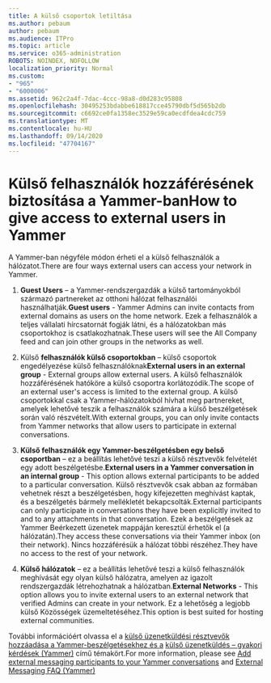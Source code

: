 ```yaml
---
title: A külső csoportok letiltása
ms.author: pebaum
author: pebaum
ms.audience: ITPro
ms.topic: article
ms.service: o365-administration
ROBOTS: NOINDEX, NOFOLLOW
localization_priority: Normal
ms.custom:
- "965"
- "6000006"
ms.assetid: 962c2a4f-7dac-4ccc-98a8-d0d283c95808
ms.openlocfilehash: 30495253bdabbe618817cce45790dbf5d565b2db
ms.sourcegitcommit: c6692ce0fa1358ec3529e59ca0ecdfdea4cdc759
ms.translationtype: MT
ms.contentlocale: hu-HU
ms.lasthandoff: 09/14/2020
ms.locfileid: "47704167"
---
```

# <a name="how-to-give-access-to-external-users-in-yammer"></a><span data-ttu-id="38dcc-102">Külső felhasználók hozzáférésének biztosítása a Yammer-ban</span><span class="sxs-lookup"><span data-stu-id="38dcc-102">How to give access to external users in Yammer</span></span>

<span data-ttu-id="38dcc-103">A Yammer-ban négyféle módon érheti el a külső felhasználók a hálózatot.</span><span class="sxs-lookup"><span data-stu-id="38dcc-103">There are four ways external users can access your network in Yammer.</span></span>
  
1. <span data-ttu-id="38dcc-104">**Guest Users** – a Yammer-rendszergazdák a külső tartományokból származó partnereket az otthoni hálózat felhasználói használhatják.</span><span class="sxs-lookup"><span data-stu-id="38dcc-104">**Guest users** - Yammer Admins can invite contacts from external domains as users on the home network.</span></span> <span data-ttu-id="38dcc-105">Ezek a felhasználók a teljes vállalati hírcsatornát fogják látni, és a hálózatokban más csoportokhoz is csatlakozhatnak.</span><span class="sxs-lookup"><span data-stu-id="38dcc-105">These users will see the All Company feed and can join other groups in the networks as well.</span></span>

2. <span data-ttu-id="38dcc-106">Külső **felhasználók külső csoportokban** – külső csoportok engedélyezése külső felhasználóknak</span><span class="sxs-lookup"><span data-stu-id="38dcc-106">**External users in an external group** - External groups allow external users.</span></span> <span data-ttu-id="38dcc-107">A külső felhasználók hozzáférésének hatóköre a külső csoportra korlátozódik.</span><span class="sxs-lookup"><span data-stu-id="38dcc-107">The scope of an external user's access is limited to the external group.</span></span> <span data-ttu-id="38dcc-108">A külső csoportokkal csak a Yammer-hálózatokból hívhat meg partnereket, amelyek lehetővé teszik a felhasználók számára a külső beszélgetések során való részvételt.</span><span class="sxs-lookup"><span data-stu-id="38dcc-108">With external groups, you can only invite contacts from Yammer networks that allow users to participate in external conversations.</span></span>

3. <span data-ttu-id="38dcc-109">**Külső felhasználók egy Yammer-beszélgetésben egy belső csoportban** – ez a beállítás lehetővé teszi a külső résztvevők felvételét egy adott beszélgetésbe.</span><span class="sxs-lookup"><span data-stu-id="38dcc-109">**External users in a Yammer conversation in an internal group** - This option allows external participants to be added to a particular conversation.</span></span> <span data-ttu-id="38dcc-110">Külső résztvevők csak abban az formában vehetnek részt a beszélgetésben, hogy kifejezetten meghívást kaptak, és a beszélgetés bármely mellékletét bekapcsolták.</span><span class="sxs-lookup"><span data-stu-id="38dcc-110">External participants can only participate in conversations they have been explicitly invited to and to any attachments in that conversation.</span></span> <span data-ttu-id="38dcc-111">Ezek a beszélgetések az Yammer Beérkezett üzenetek mappáján keresztül érhetők el (a hálózatán).</span><span class="sxs-lookup"><span data-stu-id="38dcc-111">They access these conversations via their Yammer inbox (on their network).</span></span> <span data-ttu-id="38dcc-112">Nincs hozzáférésük a hálózat többi részéhez.</span><span class="sxs-lookup"><span data-stu-id="38dcc-112">They have no access to the rest of your network.</span></span>

4. <span data-ttu-id="38dcc-113">**Külső hálózatok** – ez a beállítás lehetővé teszi a külső felhasználók meghívását egy olyan külső hálózatra, amelyen az igazolt rendszergazdák létrehozhatnak a hálózatban.</span><span class="sxs-lookup"><span data-stu-id="38dcc-113">**External Networks** - This option allows you to invite external users to an external network that verified Admins can create in your network.</span></span> <span data-ttu-id="38dcc-114">Ez a lehetőség a legjobb külső Közösségek üzemeltetéséhez.</span><span class="sxs-lookup"><span data-stu-id="38dcc-114">This option is best suited for hosting external communities.</span></span>

<span data-ttu-id="38dcc-115">További információért olvassa el a [külső üzenetküldési résztvevők hozzáadása a Yammer-beszélgetésekhez és a](https://docs.microsoft.com/yammer/work-with-external-users/add-external-participants) [külső üzenetküldés – gyakori kérdések (Yammer)](https://docs.microsoft.com/yammer/work-with-external-users/external-messaging-faq) című témakört.</span><span class="sxs-lookup"><span data-stu-id="38dcc-115">For more information, please see [Add external messaging participants to your Yammer conversations](https://docs.microsoft.com/yammer/work-with-external-users/add-external-participants) and [External Messaging FAQ (Yammer)](https://docs.microsoft.com/yammer/work-with-external-users/external-messaging-faq)</span></span>
  